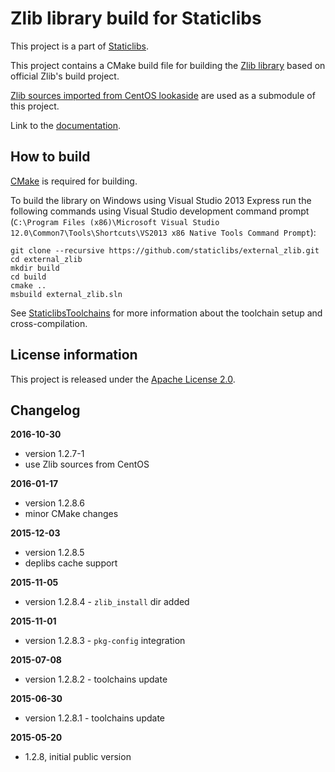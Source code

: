 Zlib library build for Staticlibs
=================================

This project is a part of [Staticlibs](http://staticlibs.net/).

This project contains a CMake build file for building the [Zlib library](http://www.zlib.net/)
based on official Zlib's build project. 

[Zlib sources imported from CentOS lookaside](https://github.com/ojdkbuild/lookaside_zlib.git)
are used as a submodule of this project.

Link to the [documentation](http://www.zlib.net/manual.html).

How to build
------------

[CMake](http://cmake.org/) is required for building.

To build the library on Windows using Visual Studio 2013 Express run the following commands using
Visual Studio development command prompt 
(`C:\Program Files (x86)\Microsoft Visual Studio 12.0\Common7\Tools\Shortcuts\VS2013 x86 Native Tools Command Prompt`):

    git clone --recursive https://github.com/staticlibs/external_zlib.git
    cd external_zlib
    mkdir build
    cd build
    cmake ..
    msbuild external_zlib.sln

See [StaticlibsToolchains](https://github.com/staticlibs/wiki/wiki/StaticlibsToolchains) for 
more information about the toolchain setup and cross-compilation.

License information
-------------------

This project is released under the [Apache License 2.0](http://www.apache.org/licenses/LICENSE-2.0).

Changelog
---------

**2016-10-30**

 * version 1.2.7-1
 * use Zlib sources from CentOS

**2016-01-17**

 * version 1.2.8.6
 * minor CMake changes

**2015-12-03**

 * version 1.2.8.5
 * deplibs cache support

**2015-11-05**

 * version 1.2.8.4 - `zlib_install` dir added

**2015-11-01**

 * version 1.2.8.3 - `pkg-config` integration

**2015-07-08**

 * version 1.2.8.2 - toolchains update

**2015-06-30**

 * version 1.2.8.1 - toolchains update

**2015-05-20**

 * 1.2.8, initial public version
